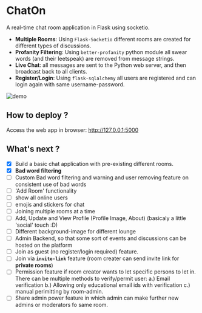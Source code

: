 # ChatOn
A real-time chat room application in Flask using socketio.

* __Multiple Rooms__: Using `Flask-Socketio` different rooms are created for different types of discussions.
* __Profanity Filtering__: Using `better-profanity` python module all swear words (and their leetspeak) are removed from message strings.
* __Live Chat__:  all messages are sent to the Python web server, and then broadcast back to all clients.
* __Register/Login__: Using `flask-sqlalchemy` all users are registered and can login again with same username-password.

![demo](https://github.com/jG-codeR13/ChatLobby/tree/main/Screenshots_gifs)

## How to deploy ?


 
 Access the web app in browser: http://127.0.0.1:5000

## What's next ?
- [x] Build a basic chat application with pre-existing different rooms.
- [x] **Bad word filtering**
- [ ] Custom Bad word filtering and warning and user removing feature on consistent use of bad words
- [ ] 'Add Room' functionality 
- [ ] show all online users
- [ ] emojis and stickers for chat
- [ ] Joining multiple rooms at a time
- [ ] Add, Update and View Profile (Profile Image, About) (basicaly a little 'social' touch :D)
- [ ] Different background-image for different lounge
- [ ] Admin Backend, so that some sort of events and discussions can be hosted on the platform
- [ ] Join as guest (no register/login required) feature.
- [ ] Join via __`invite-link`__ feature (room creater can send invite link for __private rooms__)
- [ ] Permission feature if room creator wants to let specific persons to let in. There can be multiple methods to verify/permit user: a.) Email verification b.) Allowing only educational email ids with verification c.) manual perimitting by room-admin.
- [ ] Share admin power feature in which admin can make further new admins or moderators fo same room.
